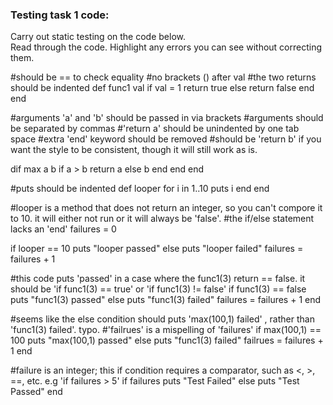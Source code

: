### Testing task 1 code:

  Carry out static testing on the code below.  
  Read through the code.  Highlight any errors you can see without correcting them.

 #should be == to check equality
 #no brackets () after val
 #the two returns should be indented
def func1 val 
  if val = 1
  return true
  else
  return false
  end
end
  
  #arguments 'a' and 'b' should be passed in via brackets
  #arguments should be separated by commas 
  #'return a' should be unindented by one tab space
  #extra 'end' keyword should be removed
  #should be 'return b' if you want the style to be consistent, though it will still work as is. 

dif max a b
  if a > b
      return a 
  else
  b
  end 
end 
end 


#puts should be indented
def looper 
  for i in 1..10
  puts i
  end
end
 

 #looper is a method that does not return an integer, so you can't compore it to 10.  it will either not run or it will always be 'false'.
 #the if/else statement lacks an 'end'
failures = 0 
 
if looper == 10 
  puts "looper passed"
else
  puts "looper failed"
  failures = failures + 1
 
#this code puts 'passed' in a case where the func1(3) return == false. it should be 'if func1(3) == true' or 'if func1(3) != false'
if func1(3) == false
  puts "func1(3) passed"
else
  puts "func1(3) failed"
  failures = failures + 1
end 
 
  #seems like the else condition should puts 'max(100,1) failed' , rather than 'func1(3) failed'. typo.
  #'failrues' is a mispelling of 'failures'
if max(100,1) == 100 
  puts "max(100,1) passed"
else
  puts "func1(3) failed"
  failrues = failures + 1
end
  
  #failure is an integer; this if condition requires a comparator, such as <, >, ==, etc.  e.g 'if failures > 5'
if failures 
  puts "Test Failed"
else
  puts "Test Passed"
end


